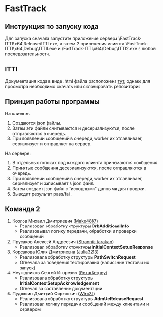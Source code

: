 # FastTrack

## Инструкция по запуску кода

Для запуска сначала запустите приложение сервера \FastTrack-ITTI\x64\Release\ITTI.exe, а затем 2 приложения клиента \FastTrack-ITTI\x64\Debug\ITTI1.exe и \FastTrack-ITTI\x64\Debug\ITTI2.exe в любой последовательности.

## ITTI

Документация кода в виде .html файла расположена [тут](https://github.com/RexarSergey/FastTrack-ITTI/blob/master/ITTI/docs/html/index.html), однако для просмотра необходимо скачать или склонировать репозиторий

## Принцип работы программы
На клиенте:
1. Создаются json файлы.
2. Затем эти файлы считываются и десериализуются, после отправляются в очередь.
3. При появлении сообщений в очереди, worker их отлавливает, сериализует и отправляет на сервер.

На сервере:
1. В отдельных потоках под каждого клиента принемаются сообщения.
2. Принятые сообщения десериализуются, после отправляются в очередь.
3. При появлении сообщений в очереди, worker их отлавливает, сериализует и записывает в json файл.
4. Затем создает json файл с "исходными" данными для проврки.
5. Выводит результат pass/fail.

## Команда 2

1. Козлов Михаил Дмитриевич ([Make4887](https://github.com/Make4887))
   - Реализовал обработку структуры **DrbAdditionalInfo**
   - Реализовывал логику передачи, обработки и проверки сообщений
2. Прусаков Алексей Андреевич ([Strannik-tarakan](https://github.com/Strannik-tarakan))
   - Реализовал обработку структуры **InitialContextSetupResponse**
3. Корсакова Юлия Дмитриевна ([Julia3213](https://github.com/Julia3213))
   - Реализовала обработку структуры **PathSwitchRequest**
   - Отвечала за поведения тестирования (написание тестов и их запуск)
5. Неугодников Сергей Игоревич ([RexarSergey](https://github.com/RexarSergey))
   - Реализовала обработку структуры **InitialContextSetupAcknowledgement**
   - Отвечал за составление документации
7. Пудовкин Дмитрий Сергеевич ([Wirx74](https://github.com/Wirx74))
   - Реализовала обработку структуры **AdmUeReleaseRequest**
   - Реализовал логику передачи сообщений между клиентами и сервером
